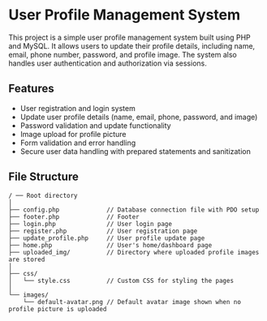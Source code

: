 # User Profile Management System

This project is a simple user profile management system built using PHP and MySQL. It allows users to update their profile details, including name, email, phone number, password, and profile image. The system also handles user authentication and authorization via sessions.

## Features

- User registration and login system
- Update user profile details (name, email, phone, password, and image)
- Password validation and update functionality
- Image upload for profile picture
- Form validation and error handling
- Secure user data handling with prepared statements and sanitization

## File Structure

```plaintext
/ ── Root directory
│
├── config.php             // Database connection file with PDO setup
├── footer.php             // Footer
├── login.php              // User login page
├── register.php           // User registration page
├── update_profile.php     // User profile update page
├── home.php               // User's home/dashboard page
├── uploaded_img/          // Directory where uploaded profile images are stored
│
├── css/
│   └── style.css          // Custom CSS for styling the pages
│
└── images/
    └── default-avatar.png // Default avatar image shown when no profile picture is uploaded
